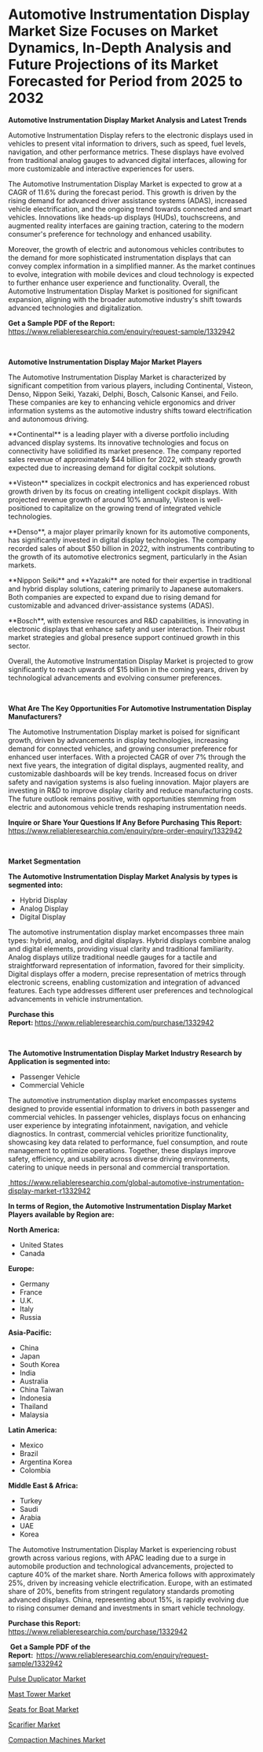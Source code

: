 <p><h1>Automotive Instrumentation Display Market Size Focuses on Market Dynamics, In-Depth Analysis and Future Projections of its Market Forecasted for Period from 2025 to 2032</h1></p><p><strong>Automotive Instrumentation Display Market Analysis and Latest Trends</strong></p>
<p><p>Automotive Instrumentation Display refers to the electronic displays used in vehicles to present vital information to drivers, such as speed, fuel levels, navigation, and other performance metrics. These displays have evolved from traditional analog gauges to advanced digital interfaces, allowing for more customizable and interactive experiences for users.</p><p>The Automotive Instrumentation Display Market is expected to grow at a CAGR of 11.6% during the forecast period. This growth is driven by the rising demand for advanced driver assistance systems (ADAS), increased vehicle electrification, and the ongoing trend towards connected and smart vehicles. Innovations like heads-up displays (HUDs), touchscreens, and augmented reality interfaces are gaining traction, catering to the modern consumer's preference for technology and enhanced usability.</p><p>Moreover, the growth of electric and autonomous vehicles contributes to the demand for more sophisticated instrumentation displays that can convey complex information in a simplified manner. As the market continues to evolve, integration with mobile devices and cloud technology is expected to further enhance user experience and functionality. Overall, the Automotive Instrumentation Display Market is positioned for significant expansion, aligning with the broader automotive industry's shift towards advanced technologies and digitalization.</p></p>
<p><strong>Get a Sample PDF of the Report:&nbsp;</strong> <a href="https://www.reliableresearchiq.com/enquiry/request-sample/1332942?utm_campaign=3494&utm_medium=2&utm_source=Github&utm_content=ia&utm_term=24032025&utm_id=automotive-instrumentation-display">https://www.reliableresearchiq.com/enquiry/request-sample/1332942</a></p>
<p>&nbsp;</p>
<p><strong>Automotive Instrumentation Display Major Market Players</strong></p>
<p><p>The Automotive Instrumentation Display Market is characterized by significant competition from various players, including Continental, Visteon, Denso, Nippon Seiki, Yazaki, Delphi, Bosch, Calsonic Kansei, and Feilo. These companies are key to enhancing vehicle ergonomics and driver information systems as the automotive industry shifts toward electrification and autonomous driving.</p><p>**Continental** is a leading player with a diverse portfolio including advanced display systems. Its innovative technologies and focus on connectivity have solidified its market presence. The company reported sales revenue of approximately $44 billion for 2022, with steady growth expected due to increasing demand for digital cockpit solutions.</p><p>**Visteon** specializes in cockpit electronics and has experienced robust growth driven by its focus on creating intelligent cockpit displays. With projected revenue growth of around 10% annually, Visteon is well-positioned to capitalize on the growing trend of integrated vehicle technologies.</p><p>**Denso**, a major player primarily known for its automotive components, has significantly invested in digital display technologies. The company recorded sales of about $50 billion in 2022, with instruments contributing to the growth of its automotive electronics segment, particularly in the Asian markets.</p><p>**Nippon Seiki** and **Yazaki** are noted for their expertise in traditional and hybrid display solutions, catering primarily to Japanese automakers. Both companies are expected to expand due to rising demand for customizable and advanced driver-assistance systems (ADAS).</p><p>**Bosch**, with extensive resources and R&D capabilities, is innovating in electronic displays that enhance safety and user interaction. Their robust market strategies and global presence support continued growth in this sector.</p><p>Overall, the Automotive Instrumentation Display Market is projected to grow significantly to reach upwards of $15 billion in the coming years, driven by technological advancements and evolving consumer preferences.</p></p>
<p>&nbsp;</p>
<p><strong>What Are The Key Opportunities For Automotive Instrumentation Display Manufacturers?</strong></p>
<p><p>The Automotive Instrumentation Display market is poised for significant growth, driven by advancements in display technologies, increasing demand for connected vehicles, and growing consumer preference for enhanced user interfaces. With a projected CAGR of over 7% through the next five years, the integration of digital displays, augmented reality, and customizable dashboards will be key trends. Increased focus on driver safety and navigation systems is also fueling innovation. Major players are investing in R&D to improve display clarity and reduce manufacturing costs. The future outlook remains positive, with opportunities stemming from electric and autonomous vehicle trends reshaping instrumentation needs.</p></p>
<p><strong>Inquire or Share Your Questions If Any Before Purchasing This Report:</strong> <a href="https://www.reliableresearchiq.com/enquiry/pre-order-enquiry/1332942?utm_campaign=3494&utm_medium=2&utm_source=Github&utm_content=ia&utm_term=24032025&utm_id=automotive-instrumentation-display">https://www.reliableresearchiq.com/enquiry/pre-order-enquiry/1332942</a></p>
<p>&nbsp;</p>
<p><strong>Market Segmentation</strong></p>
<p><strong>The Automotive Instrumentation Display Market Analysis by types is segmented into:</strong></p>
<p><ul><li>Hybrid Display</li><li>Analog Display</li><li>Digital Display</li></ul></p>
<p><p>The automotive instrumentation display market encompasses three main types: hybrid, analog, and digital displays. Hybrid displays combine analog and digital elements, providing visual clarity and traditional familiarity. Analog displays utilize traditional needle gauges for a tactile and straightforward representation of information, favored for their simplicity. Digital displays offer a modern, precise representation of metrics through electronic screens, enabling customization and integration of advanced features. Each type addresses different user preferences and technological advancements in vehicle instrumentation.</p></p>
<p><strong>Purchase this Report:&nbsp;</strong><a href="https://www.reliableresearchiq.com/purchase/1332942?utm_campaign=3494&utm_medium=2&utm_source=Github&utm_content=ia&utm_term=24032025&utm_id=automotive-instrumentation-display">https://www.reliableresearchiq.com/purchase/1332942</a></p>
<p>&nbsp;</p>
<p><strong>The Automotive Instrumentation Display Market Industry Research by Application is segmented into:</strong></p>
<p><ul><li>Passenger Vehicle</li><li>Commercial Vehicle</li></ul></p>
<p><p>The automotive instrumentation display market encompasses systems designed to provide essential information to drivers in both passenger and commercial vehicles. In passenger vehicles, displays focus on enhancing user experience by integrating infotainment, navigation, and vehicle diagnostics. In contrast, commercial vehicles prioritize functionality, showcasing key data related to performance, fuel consumption, and route management to optimize operations. Together, these displays improve safety, efficiency, and usability across diverse driving environments, catering to unique needs in personal and commercial transportation.</p></p>
<p><a href="https://www.reliableresearchiq.com/global-automotive-instrumentation-display-market-r1332942?utm_campaign=3494&utm_medium=2&utm_source=Github&utm_content=ia&utm_term=24032025&utm_id=automotive-instrumentation-display">&nbsp;https://www.reliableresearchiq.com/global-automotive-instrumentation-display-market-r1332942</a></p>
<p><strong>In terms of Region, the Automotive Instrumentation Display Market Players available by Region are:</strong></p>
<p>
    <p> <strong> North America: </strong>
        <ul>
            <li>United States</li>
            <li>Canada</li>
        </ul>
        </p> 
    <p> <strong> Europe: </strong>
        <ul>
            <li>Germany</li>
            <li>France</li>
            <li>U.K.</li>
            <li>Italy</li>
            <li>Russia</li>
        </ul>
        </p> 
    <p> <strong> Asia-Pacific: </strong>
        <ul>
            <li>China</li>
            <li>Japan</li>
            <li>South Korea</li>
            <li>India</li>
            <li>Australia</li>
            <li>China Taiwan</li>
            <li>Indonesia</li>
            <li>Thailand</li>
            <li>Malaysia</li>
        </ul>
        </p> 
    <p> <strong> Latin America: </strong>
        <ul>
            <li>Mexico</li>
            <li>Brazil</li>
            <li>Argentina Korea</li>
            <li>Colombia</li>
        </ul>
        </p> 
    <p> <strong> Middle East & Africa: </strong>
        <ul>
            <li>Turkey</li>
            <li>Saudi</li>
            <li>Arabia</li>
            <li>UAE</li>
            <li>Korea</li>
        </ul>
    </p>
    </p>
<p><p>The Automotive Instrumentation Display Market is experiencing robust growth across various regions, with APAC leading due to a surge in automobile production and technological advancements, projected to capture 40% of the market share. North America follows with approximately 25%, driven by increasing vehicle electrification. Europe, with an estimated share of 20%, benefits from stringent regulatory standards promoting advanced displays. China, representing about 15%, is rapidly evolving due to rising consumer demand and investments in smart vehicle technology.</p></p>
<p><strong>Purchase this Report: </strong><a href="https://www.reliableresearchiq.com/purchase/1332942?utm_campaign=3494&utm_medium=2&utm_source=Github&utm_content=ia&utm_term=24032025&utm_id=automotive-instrumentation-display">https://www.reliableresearchiq.com/purchase/1332942</a></p>
<p>&nbsp;<strong>Get a Sample PDF of the Report:&nbsp;&nbsp;</strong><a href="https://www.reliableresearchiq.com/enquiry/request-sample/1332942?utm_campaign=3494&utm_medium=2&utm_source=Github&utm_content=ia&utm_term=24032025&utm_id=automotive-instrumentation-display">https://www.reliableresearchiq.com/enquiry/request-sample/1332942</a></p>
<p><strong></strong></p>
<p><p><a href="https://www.linkedin.com/pulse/pulse-duplicator-market-analysis-report-2025-2032-share-0ohbc?utm_campaign=3494&utm_medium=2&utm_source=Github&utm_content=ia&utm_term=24032025&utm_id=automotive-instrumentation-display">Pulse Duplicator Market</a></p><p><a href="https://www.linkedin.com/pulse/mast-tower-market-tracking-sales-employment-15-growth-from-9tz9f?utm_campaign=3494&utm_medium=2&utm_source=Github&utm_content=ia&utm_term=24032025&utm_id=automotive-instrumentation-display">Mast Tower Market</a></p><p><a href="https://www.linkedin.com/pulse/future-ready-strategic-insights-global-seats-boat-market-l0k4c?utm_campaign=3494&utm_medium=2&utm_source=Github&utm_content=ia&utm_term=24032025&utm_id=automotive-instrumentation-display">Seats for Boat Market</a></p><p><a href="https://www.linkedin.com/pulse/scarifier-market-trends-drivers-whats-propelling-92-cagr-8sxpc?utm_campaign=3494&utm_medium=2&utm_source=Github&utm_content=ia&utm_term=24032025&utm_id=automotive-instrumentation-display">Scarifier Market</a></p><p><a href="https://www.linkedin.com/pulse/evaluating-profitability-compaction-machines-market-report-3ljpf?utm_campaign=3494&utm_medium=2&utm_source=Github&utm_content=ia&utm_term=24032025&utm_id=automotive-instrumentation-display">Compaction Machines Market</a></p></p>